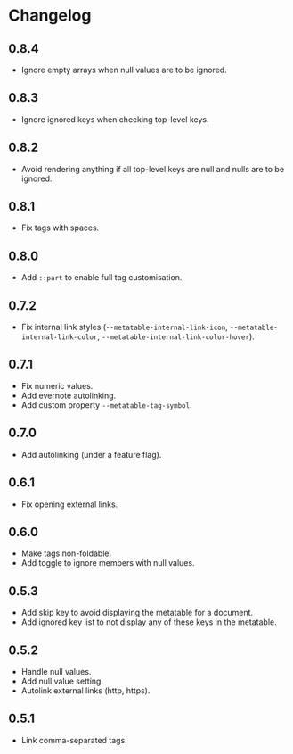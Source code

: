 # Changelog

## 0.8.4

- Ignore empty arrays when null values are to be ignored.

## 0.8.3

- Ignore ignored keys when checking top-level keys.

## 0.8.2

- Avoid rendering anything if all top-level keys are null and nulls are to be ignored.

## 0.8.1

- Fix tags with spaces.

## 0.8.0

- Add `::part` to enable full tag customisation.

## 0.7.2

- Fix internal link styles (`--metatable-internal-link-icon`, `--metatable-internal-link-color`, `--metatable-internal-link-color-hover`).

## 0.7.1

- Fix numeric values.
- Add evernote autolinking.
- Add custom property `--metatable-tag-symbol`.

## 0.7.0

- Add autolinking (under a feature flag).

## 0.6.1

- Fix opening external links.

## 0.6.0

- Make tags non-foldable.
- Add toggle to ignore members with null values.

## 0.5.3

- Add skip key to avoid displaying the metatable for a document.
- Add ignored key list to not display any of these keys in the metatable.

## 0.5.2

- Handle null values.
- Add null value setting.
- Autolink external links (http, https).

## 0.5.1

- Link comma-separated tags.
